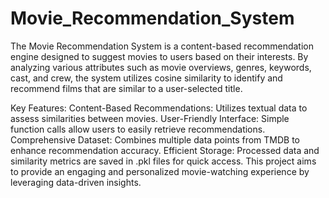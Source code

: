 # Movie_Recommendation_System
The Movie Recommendation System is a content-based recommendation engine designed to suggest movies to users based on their interests. By analyzing various attributes such as movie overviews, genres, keywords, cast, and crew, the system utilizes cosine similarity to identify and recommend films that are similar to a user-selected title.

Key Features:
Content-Based Recommendations: Utilizes textual data to assess similarities between movies.
User-Friendly Interface: Simple function calls allow users to easily retrieve recommendations.
Comprehensive Dataset: Combines multiple data points from TMDB to enhance recommendation accuracy.
Efficient Storage: Processed data and similarity metrics are saved in .pkl files for quick access.
This project aims to provide an engaging and personalized movie-watching experience by leveraging data-driven insights.
